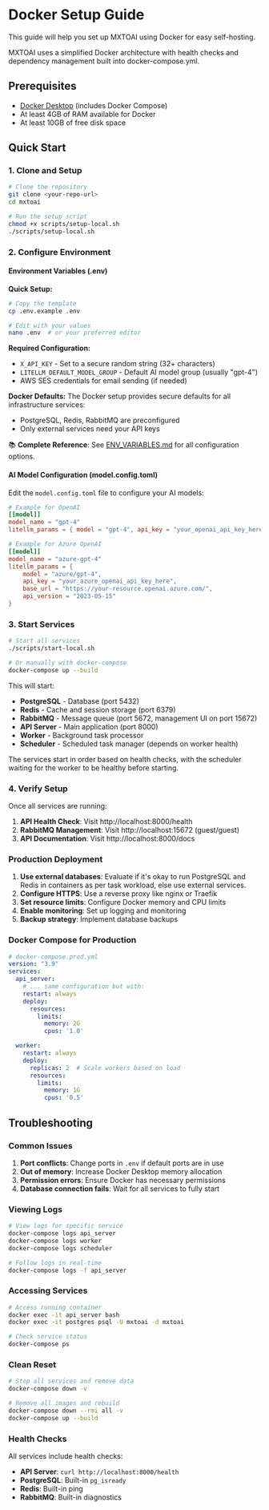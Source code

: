 # Docker Setup Guide

This guide will help you set up MXTOAI using Docker for easy self-hosting.

MXTOAI uses a simplified Docker architecture with health checks and dependency management built into docker-compose.yml.

## Prerequisites

- [Docker Desktop](https://www.docker.com/products/docker-desktop) (includes Docker Compose)
- At least 4GB of RAM available for Docker
- At least 10GB of free disk space

## Quick Start

### 1. Clone and Setup

```bash
# Clone the repository
git clone <your-repo-url>
cd mxtoai

# Run the setup script
chmod +x scripts/setup-local.sh
./scripts/setup-local.sh
```

### 2. Configure Environment

#### Environment Variables (.env)

**Quick Setup:**
```bash
# Copy the template
cp .env.example .env

# Edit with your values
nano .env  # or your preferred editor
```

**Required Configuration:**
- `X_API_KEY` - Set to a secure random string (32+ characters)
- `LITELLM_DEFAULT_MODEL_GROUP` - Default AI model group (usually "gpt-4")
- AWS SES credentials for email sending (if needed)

**Docker Defaults:**
The Docker setup provides secure defaults for all infrastructure services:
- PostgreSQL, Redis, RabbitMQ are preconfigured
- Only external services need your API keys

📚 **Complete Reference**: See [ENV_VARIABLES.md](ENV_VARIABLES.md) for all configuration options.

#### AI Model Configuration (model.config.toml)
Edit the `model.config.toml` file to configure your AI models:

```toml
# Example for OpenAI
[[model]]
model_name = "gpt-4"
litellm_params = { model = "gpt-4", api_key = "your_openai_api_key_here" }

# Example for Azure OpenAI
[[model]]
model_name = "azure-gpt-4"
litellm_params = {
    model = "azure/gpt-4",
    api_key = "your_azure_openai_api_key_here",
    base_url = "https://your-resource.openai.azure.com/",
    api_version = "2023-05-15"
}
```

### 3. Start Services

```bash
# Start all services
./scripts/start-local.sh

# Or manually with docker-compose
docker-compose up --build
```

This will start:
- **PostgreSQL** - Database (port 5432)
- **Redis** - Cache and session storage (port 6379)
- **RabbitMQ** - Message queue (port 5672, management UI on port 15672)
- **API Server** - Main application (port 8000)
- **Worker** - Background task processor
- **Scheduler** - Scheduled task manager (depends on worker health)

The services start in order based on health checks, with the scheduler waiting for the worker to be healthy before starting.

### 4. Verify Setup

Once all services are running:

1. **API Health Check**: Visit http://localhost:8000/health
2. **RabbitMQ Management**: Visit http://localhost:15672 (guest/guest)
3. **API Documentation**: Visit http://localhost:8000/docs

### Production Deployment

1. **Use external databases**: Evaluate if it's okay to run PostgreSQL and Redis in containers as per task workload, else use external services.
2. **Configure HTTPS**: Use a reverse proxy like nginx or Traefik
3. **Set resource limits**: Configure Docker memory and CPU limits
4. **Enable monitoring**: Set up logging and monitoring
5. **Backup strategy**: Implement database backups

### Docker Compose for Production

```yaml
# docker-compose.prod.yml
version: "3.9"
services:
  api_server:
    # ... same configuration but with:
    restart: always
    deploy:
      resources:
        limits:
          memory: 2G
          cpus: '1.0'

  worker:
    restart: always
    deploy:
      replicas: 2  # Scale workers based on load
      resources:
        limits:
          memory: 1G
          cpus: '0.5'
```

## Troubleshooting

### Common Issues

1. **Port conflicts**: Change ports in `.env` if default ports are in use
2. **Out of memory**: Increase Docker Desktop memory allocation
3. **Permission errors**: Ensure Docker has necessary permissions
4. **Database connection fails**: Wait for all services to fully start

### Viewing Logs

```bash
# View logs for specific service
docker-compose logs api_server
docker-compose logs worker
docker-compose logs scheduler

# Follow logs in real-time
docker-compose logs -f api_server
```

### Accessing Services

```bash
# Access running container
docker exec -it api_server bash
docker exec -it postgres psql -U mxtoai -d mxtoai

# Check service status
docker-compose ps
```

### Clean Reset

```bash
# Stop all services and remove data
docker-compose down -v

# Remove all images and rebuild
docker-compose down --rmi all -v
docker-compose up --build
```

### Health Checks

All services include health checks:
- **API Server**: `curl http://localhost:8000/health`
- **PostgreSQL**: Built-in `pg_isready`
- **Redis**: Built-in ping
- **RabbitMQ**: Built-in diagnostics
